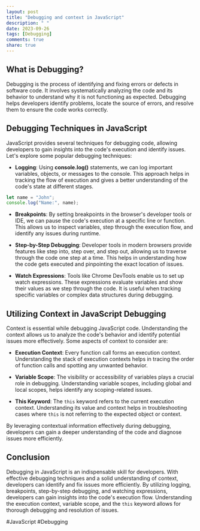 ```yaml
---
layout: post
title: "Debugging and context in JavaScript"
description: " "
date: 2023-09-26
tags: [Debugging]
comments: true
share: true
---
```


## What is Debugging?
Debugging is the process of identifying and fixing errors or defects in software code. It involves systematically analyzing the code and its behavior to understand why it is not functioning as expected. Debugging helps developers identify problems, locate the source of errors, and resolve them to ensure the code works correctly.

## Debugging Techniques in JavaScript
JavaScript provides several techniques for debugging code, allowing developers to gain insights into the code's execution and identify issues. Let's explore some popular debugging techniques:

* **Logging**: Using **console.log()** statements, we can log important variables, objects, or messages to the console. This approach helps in tracking the flow of execution and gives a better understanding of the code's state at different stages.

```javascript
let name = "John";
console.log("Name:", name);
```

* **Breakpoints**: By setting breakpoints in the browser's developer tools or IDE, we can pause the code's execution at a specific line or function. This allows us to inspect variables, step through the execution flow, and identify any issues during runtime.

* **Step-by-Step Debugging**: Developer tools in modern browsers provide features like step into, step over, and step out, allowing us to traverse through the code one step at a time. This helps in understanding how the code gets executed and pinpointing the exact location of issues.

* **Watch Expressions**: Tools like Chrome DevTools enable us to set up watch expressions. These expressions evaluate variables and show their values as we step through the code. It is useful when tracking specific variables or complex data structures during debugging.

## Utilizing Context in JavaScript Debugging
Context is essential while debugging JavaScript code. Understanding the context allows us to analyze the code's behavior and identify potential issues more effectively. Some aspects of context to consider are:

* **Execution Context**: Every function call forms an execution context. Understanding the stack of execution contexts helps in tracing the order of function calls and spotting any unwanted behavior.

* **Variable Scope**: The visibility or accessibility of variables plays a crucial role in debugging. Understanding variable scopes, including global and local scopes, helps identify any scoping-related issues.

* **This Keyword**: The `this` keyword refers to the current execution context. Understanding its value and context helps in troubleshooting cases where `this` is not referring to the expected object or context.

By leveraging contextual information effectively during debugging, developers can gain a deeper understanding of the code and diagnose issues more efficiently.

## Conclusion
Debugging in JavaScript is an indispensable skill for developers. With effective debugging techniques and a solid understanding of context, developers can identify and fix issues more efficiently. By utilizing logging, breakpoints, step-by-step debugging, and watching expressions, developers can gain insights into the code's execution flow. Understanding the execution context, variable scope, and the `this` keyword allows for thorough debugging and resolution of issues.

#JavaScript #Debugging
